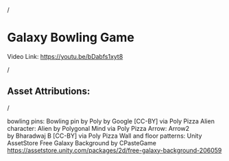  /<h1>Galaxy Bowling Game</h1>

Video Link: https://youtu.be/bDabfs1xyt8


/<h2> Asset Attributions: </h2>
/<p> bowling pins: Bowling pin by Poly by Google [CC-BY] via Poly Pizza
Alien character: Alien by Polygonal Mind via Poly Pizza
Arrow: Arrow2 by Bharadwaj B [CC-BY] via Poly Pizza
Wall and floor patterns: Unity AssetStore Free Galaxy Background by CPasteGame https://assetstore.unity.com/packages/2d/free-galaxy-background-206059 </p>
